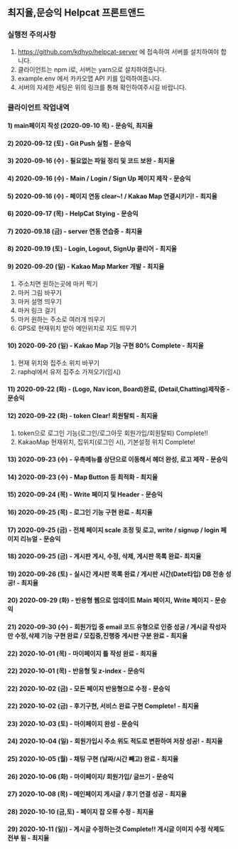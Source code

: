 ## 최지율,문승익 Helpcat 프론트앤드

### 실행전 주의사항
1. https://github.com/kdhyo/helpcat-server 에 접속하여 서버를 설치하여야 합니다.
2. 클라이언트는 npm i로, 서버는 yarn으로 설치하여줍니다.
3. example.env 에서 카카오맵 API 키를 입력하여줍니다.
4. 서버의 자세한 세팅은 위의 링크를 통해 확인하여주시길 바랍니다.

### 클라이언트 작업내역
#### 1) main페이지 작성 (2020-09-10 목) - 문승익, 최지율

#### 2) 2020-09-12 (토) - Git Push 실험 - 문승익

#### 3) 2020-09-16 (수) - 필요없는 파일 정리 및 코드 보완 - 최지율

#### 4) 2020-09-16 (수) - Main / Login / Sign Up 페이지 제작 - 문승익

#### 5) 2020-09-16 (수) - 페이지 연동 clear~! / Kakao Map 연결시키기! - 최지율

#### 6) 2020-09-17 (목) - HelpCat Stying - 문승익

#### 7) 2020-09.18 (금) - server 연동 연습중 - 최지율

#### 8) 2020-09.19 (토) - Login, Logout, SignUp 클리어 - 최지율

#### 9) 2020-09-20 (일) - Kakao Map  Marker 개발 - 최지율
1. 주소치면 원하는곳에 마커 찍기
2. 마커 그림 바꾸기
3. 마커 설명 띄우기
4. 마커 링크 걸기
5. 마커 원하는 주소로 여러개 띄우기
6. GPS로 현재위치 받아 메인위치로 지도 띄우기

#### 10) 2020-09-20 (일) - Kakao Map 기능 구현 80% Complete - 최지율
1. 현재 위치와 집주소 위치 바꾸기
2. raphql에서 유저 집주소 가져오기(임시)

#### 11) 2020-09-22 (화) - (Logo, Nav icon, Board)완료, (Detail,Chatting)제작중 - 문승익

#### 12) 2020-09-22 (화) - token Clear! 회원탈퇴 - 최지율
1. token으로 로그인 기능(로그인/로그아웃 회원가입/회원탈퇴) Complete!!
2. KakaoMap 현재위치, 집위치(로그인 시), 기본설정 위치 Complete!

#### 13) 2020-09-23 (수) - 우측메뉴를 상단으로 이동해서 헤더 완성, 로고 제작 - 문승익

#### 14) 2020-09-23 (수) - Map Button 등 최적화 - 최지율

#### 15) 2020-09-24 (목) - Write 페이지 및 Header - 문승익

#### 16) 2020-09-25 (목) - 로그인 기능 구현 완료 - 최지율

#### 17) 2020-09-25 (금) - 전체 페이지 scale 조정 및 로고, write / signup / login 페이지 리뉴얼 - 문승익

#### 18) 2020-09-25 (금) - 게시판 게시, 수정, 삭제, 게시판 목록 완료- 최지율

#### 19) 2020-09-26 (토) - 실시간 게시판 목록 완료 / 게시판 시간(Date타입) DB 전송 성공! - 최지율

#### 20) 2020-09-29 (화) - 반응형 웹으로 업데이트 Main 페이지, Write 페이지 - 문승익

#### 21) 2020-09-30 (수) - 회원가입 중 email 코드 유형으로 인증 성공 / 게시글 작성자만 수정,삭제 기능 구현 완료 / 모집중,진행중 게시판 구분 완료 - 최지율

#### 22) 2020-10-01 (목) - 마이페이지 틀 작성 완료 - 최지율

#### 22) 2020-10-01 (목) - 반응형 및 z-index - 문승익

#### 22) 2020-10-02 (금) - 모든 페이지 반응형으로 수정 - 문승익

#### 22) 2020-10-02 (금) - 후기구현, 서비스 완료 구현 Complete! - 최지율

#### 23) 2020-10-03 (토) - 마이페이지 완성 - 문승익

#### 24) 2020-10-04 (일) - 회원가입시 주소 위도 적도로 변환하여 저장 성공! - 최지율

#### 25) 2020-10-05 (월) - 채팅 구현 (날짜/시간 빼고) 완료 - 최지율

#### 26) 2020-10-06 (화) - 마이페이지/ 회원가입/ 글쓰기 - 문승익

#### 27) 2020-10-08 (목) - 메인페이지 게시글 / 후기 연결 성공 - 최지율

#### 28) 2020-10-10 (금,토) - 페이지 잡 오류 수정 - 최지율

#### 29) 2020-10-11 (일)) - 게시글 수정하는것 Complete!! 게시글 이미지 수정 삭제도 전부 됨 - 최지율
